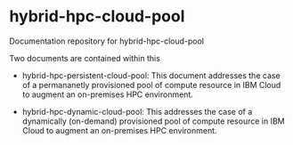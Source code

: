 # hybrid-hpc-cloud-pool
Documentation repository for hybrid-hpc-cloud-pool

Two documents are contained within this
- hybrid-hpc-persistent-cloud-pool:  This document addresses the case of a permananetly provisioned pool of compute resource in IBM Cloud to augment an on-premises HPC environment.

- hybrid-hpc-dynamic-cloud-pool:  This addresses the case of a dynamically (on-demand) provisioned pool of compute resource in IBM Cloud to augment an on-premises HPC environment.
